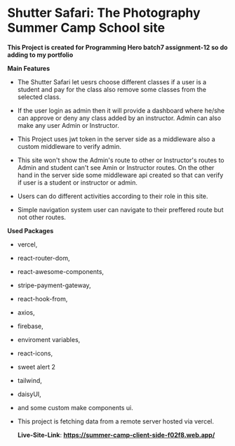 
# Shutter Safari: The Photography Summer Camp School site

**This Project is created for Programming Hero batch7 assignment-12 so do adding to my portfolio**

**Main Features**

- The Shutter Safari let uesrs choose different classes if a user is a student and pay for the class also remove some classes from the selected class.

- If the user login as admin then it will provide a dashboard where he/she can approve or deny any class added by an instructor. Admin can also make any user Admin or Instructor.

- This Project uses jwt token in the server side as a middleware also a custom middleware to verify admin.

- This site won't show the Admin's route to other or Instructor's routes to Admin and student can't see Amin or Instructor routes. On the other hand in the server side some middleware api created so that can verify if user is a student or instructor or admin.

- Users can do different activities according to their role in this site.

- Simple navigation system user can navigate to their preffered route but not other routes.

**Used Packages**

- vercel,
- react-router-dom,
- react-awesome-components,
- stripe-payment-gateway,
- react-hook-from,
- axios,
- firebase,
- enviroment variables,
- react-icons,
- sweet alert 2
- tailwind,
- daisyUI,
- and some custom make components ui.

- This project is fetching data from a remote server hosted via vercel.

  **Live-Site-Link**: **<https://summer-camp-client-side-f02f8.web.app/>**
